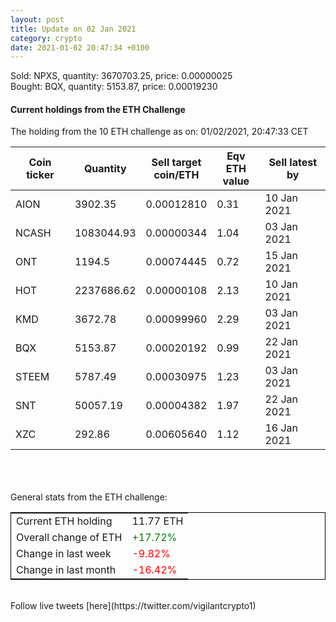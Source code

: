 ```yaml
---
layout: post
title: Update on 02 Jan 2021
category: crypto
date: 2021-01-02 20:47:34 +0100
---
```

<!-- Global site tag (gtag.js) - Google Analytics -->
<script async src="https://www.googletagmanager.com/gtag/js?id=UA-103831149-5"></script>
<script>
  window.dataLayer = window.dataLayer || [];
  function gtag(){dataLayer.push(arguments);}
  gtag('js', new Date());

  gtag('config', 'UA-103831149-5');
</script>
Sold: NPXS, quantity:   3670703.25, price:   0.00000025<br>Bought: BQX, quantity:      5153.87, price:   0.00019230<br>

#### Current holdings from the ETH Challenge

The holding from the 10 ETH challenge as on: 01/02/2021, 20:47:33 CET

|Coin ticker|Quantity|Sell target<br>coin/ETH|Eqv ETH<br>value|Sell latest by|
|-----------|--------|-----------|-----------|--------------|
AION|3902.35|  0.00012810|0.31|10 Jan 2021|
NCASH|1083044.93|  0.00000344|1.04|03 Jan 2021|
ONT|1194.5|  0.00074445|0.72|15 Jan 2021|
HOT|2237686.62|  0.00000108|2.13|10 Jan 2021|
KMD|3672.78|  0.00099960|2.29|03 Jan 2021|
BQX|5153.87|  0.00020192|0.99|22 Jan 2021|
STEEM|5787.49|  0.00030975|1.23|03 Jan 2021|
SNT|50057.19|  0.00004382|1.97|22 Jan 2021|
XZC|292.86|  0.00605640|1.12|16 Jan 2021|

<br>
<br>
<br>
General stats from the ETH challenge:

<table style="border:1px solid black;margin-left:auto;margin-right:auto;">
	<tbody>
	<tr>
		<td>Current ETH holding</td>
		<td>     11.77 ETH</td>
	</tr>
	<tr>
		<td>Overall change of ETH</td>
		<td><font color="green">+17.72%</font></td>
	</tr>
	<tr>
		<td>Change in last week</td>
		<td><font color="red">-9.82%</font></td>
	</tr>
	<tr>
		<td>Change in last month</td>
		<td><font color="red">-16.42%</font></td>
	</tr>
	</tbody>
</table>

<br>
Follow live tweets [here](https://twitter.com/vigilantcrypto1)
<br>
<br>